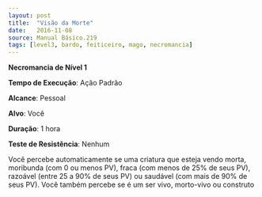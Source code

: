 ```yaml
---
layout: post
title:  "Visão da Morte"
date:   2016-11-08
source: Manual Básico.219
tags: [level3, bardo, feiticeiro, mago, necromancia]
---
```


**Necromancia de Nível 1**

**Tempo de Execução**: Ação Padrão

**Alcance**: Pessoal

**Alvo**: Você

**Duração**: 1 hora

**Teste de Resistência**: Nenhum

Você percebe automaticamente se uma criatura que esteja vendo morta, moribunda (com 0 ou menos PV), fraca (com menos de 25% de seus PV), razoável (entre 25 a 90% de seus PV) ou saudável (com mais de 90% de seus PV). Você também percebe se é um ser vivo, morto-vivo ou construto